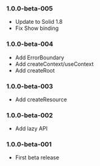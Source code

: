 ### 1.0.0-beta-005

* Update to Solid 1.8
* Fix Show binding

### 1.0.0-beta-004

* Add ErrorBoundary
* Add createContext/useContext
* Add createRoot

### 1.0.0-beta-003

* Add createResource

### 1.0.0-beta-002

* Add lazy API

### 1.0.0-beta-001

* First beta release
